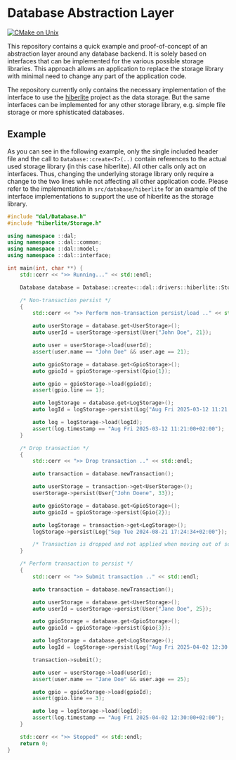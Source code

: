 # Database Abstraction Layer

[![CMake on Unix](https://github.com/TumbleOwlee/database-abstraction-example/actions/workflows/cmake-single-platform.yml/badge.svg)](https://github.com/TumbleOwlee/database-abstraction-example/actions/workflows/cmake-single-platform.yml)

This repository contains a quick example and proof-of-concept of an abstraction layer around any database backend. It is solely based on interfaces that can be implemented for the various possible storage libraries. This approach allows an application to replace the storage library with minimal need to change any part of the application code.

The repository currently only contains the necessary implementation of the interface to use the [hiberlite](https://github.com/tumbleowlee/hiberlite) project as the data storage. But the same interfaces can be implemented for any other storage library, e.g. simple file storage or more sphisticated databases.

## Example

As you can see in the following example, only the single included header file and the call to `Database::create<T>(..)` contain references to the actual used storage library (in this case hiberlite). All other calls only act on interfaces. Thus, changing the underlying storage library only require a change to the two lines while not affecting all other application code. Please refer to the implementation in `src/database/hiberlite` for an example of the interface implementations to support the use of hiberlite as the storage library.

```c++
#include "dal/Database.h"
#include "hiberlite/Storage.h"

using namespace ::dal;
using namespace ::dal::common;
using namespace ::dal::model;
using namespace ::dal::interface;

int main(int, char **) {
    std::cerr << ">> Running..." << std::endl;

    Database database = Database::create<::dal::drivers::hiberlite::Storage>("db.sqlite");

    /* Non-transaction persist */
    {
        std::cerr << ">> Perform non-transaction persist/load .." << std::endl;

        auto userStorage = database.get<UserStorage>();
        auto userId = userStorage->persist(User{"John Doe", 21});

        auto user = userStorage->load(userId);
        assert(user.name == "John Doe" && user.age == 21);

        auto gpioStorage = database.get<GpioStorage>();
        auto gpioId = gpioStorage->persist(Gpio{1});

        auto gpio = gpioStorage->load(gpioId);
        assert(gpio.line == 1);

        auto logStorage = database.get<LogStorage>();
        auto logId = logStorage->persist(Log{"Aug Fri 2025-03-12 11:21:00+02:00"});

        auto log = logStorage->load(logId);
        assert(log.timestamp == "Aug Fri 2025-03-12 11:21:00+02:00");
    }

    /* Drop transaction */
    {
        std::cerr << ">> Drop transaction .." << std::endl;

        auto transaction = database.newTransaction();

        auto userStorage = transaction->get<UserStorage>();
        userStorage->persist(User{"John Doene", 33});

        auto gpioStorage = database.get<GpioStorage>();
        auto gpioId = gpioStorage->persist(Gpio{2});

        auto logStorage = transaction->get<LogStorage>();
        logStorage->persist(Log{"Sep Tue 2024-08-21 17:24:34+02:00"});

        /* Transaction is dropped and not applied when moving out of scope */
    }

    /* Perform transaction to persist */
    {
        std::cerr << ">> Submit transaction .." << std::endl;

        auto transaction = database.newTransaction();

        auto userStorage = database.get<UserStorage>();
        auto userId = userStorage->persist(User{"Jane Doe", 25});

        auto gpioStorage = database.get<GpioStorage>();
        auto gpioId = gpioStorage->persist(Gpio{3});

        auto logStorage = database.get<LogStorage>();
        auto logId = logStorage->persist(Log{"Aug Fri 2025-04-02 12:30:00+02:00"});

        transaction->submit();

        auto user = userStorage->load(userId);
        assert(user.name == "Jane Doe" && user.age == 25);

        auto gpio = gpioStorage->load(gpioId);
        assert(gpio.line == 3);

        auto log = logStorage->load(logId);
        assert(log.timestamp == "Aug Fri 2025-04-02 12:30:00+02:00");
    }

    std::cerr << ">> Stopped" << std::endl;
    return 0;
}
```
